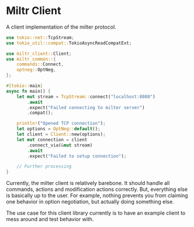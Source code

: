 # Miltr Client

A client implementation of the milter protocol.

```rust no_run
use tokio::net::TcpStream;
use tokio_util::compat::TokioAsyncReadCompatExt;

use miltr_client::Client;
use miltr_common::{
    commands::Connect,
    optneg::OptNeg,
};

#[tokio::main]
async fn main() {
    let mut stream = TcpStream::connect("localhost:8080")
        .await
        .expect("Failed connecting to milter server")
        .compat();

    println!("Opened TCP connection");
    let options = OptNeg::default();
    let client = Client::new(options);
    let mut connection = client
        .connect_via(&mut stream)
        .await
        .expect("Failed to setup connection");

    // Further processing
}
```

Currently, the milter client is relatively barebone. It should handle all
commands, actions and modification actions correctly. But, everything else is
basically up to the user. For example, nothing prevents you from claiming one
behavior in option negotiation, but actually doing something else.

The use case for this client library currently is to have an example client to
mess around and test behavior with.
